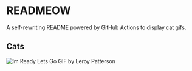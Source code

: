 # READMEOW

A self-rewriting README powered by GitHub Actions to display cat gifs.

## Cats

![Im Ready Lets Go GIF by Leroy Patterson](https://media1.giphy.com/media/CjmvTCZf2U3p09Cn0h/200.gif?cid=9acd02davybfelz73abogye97pzq17xhyv70qfalb1dakrzo&ep=v1_gifs_search&rid=200.gif&ct=g)
